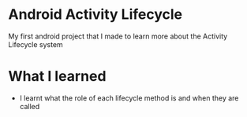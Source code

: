 # Android Activity Lifecycle
My first android project that I made to learn more about the Activity Lifecycle system


# What I learned
* I learnt what the role of each lifecycle method is and when they are called 
